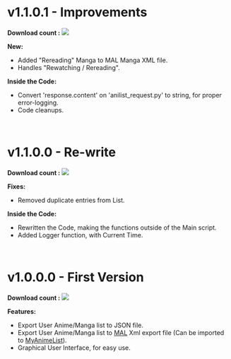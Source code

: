 # v1.1.0.1 - Improvements
**Download count :** [![](https://img.shields.io/github/downloads/Jacekun/AniPy/v1.1.0.0/total.svg)]() <br>

**New:**
- Added "Rereading" Manga to MAL Manga XML file.
- Handles "Rewatching / Rereading".

**Inside the Code:**
- Convert 'response.content' on 'anilist_request.py' to string, for proper error-logging.
- Code cleanups.

<br>

# v1.1.0.0 - Re-write
**Download count :** [![](https://img.shields.io/github/downloads/Jacekun/AniPy/v1.1.0.0/total.svg)]() <br>

**Fixes:**
- Removed duplicate entries from List.

**Inside the Code:**
- Rewritten the Code, making the functions outside of the Main script.
- Added Logger function, with Current Time.

<br>

# v1.0.0.0 - First Version
**Download count :** [![](https://img.shields.io/github/downloads/Jacekun/AniPy/v1.0.0.0/total.svg)]() <br>

**Features:**
- Export User Anime/Manga list to JSON file.
- Export User Anime/Manga list to [MAL](https://myanimelist.net/) Xml export file (Can be imported to [MyAnimeList](https://myanimelist.net/import.php)).
- Graphical User Interface, for easy use.